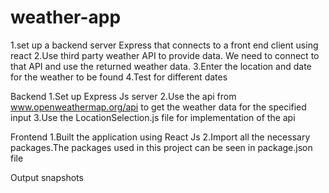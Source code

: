 # weather-app


1.set up a backend server Express that connects to a front end client using react
2.Use third party weather API to provide data. We need to connect to that API and use the returned weather data.
3.Enter the location and date for the weather to be found
4.Test for different dates

Backend
1.Set up Express Js server
2.Use the api from www.openweathermap.org/api to get the weather data for the specified input
3.Use the LocationSelection.js file for implementation of the api


Frontend
1.Built the application using React Js
2.Import all the necessary packages.The packages used in this project can be seen in package.json file


Output snapshots


